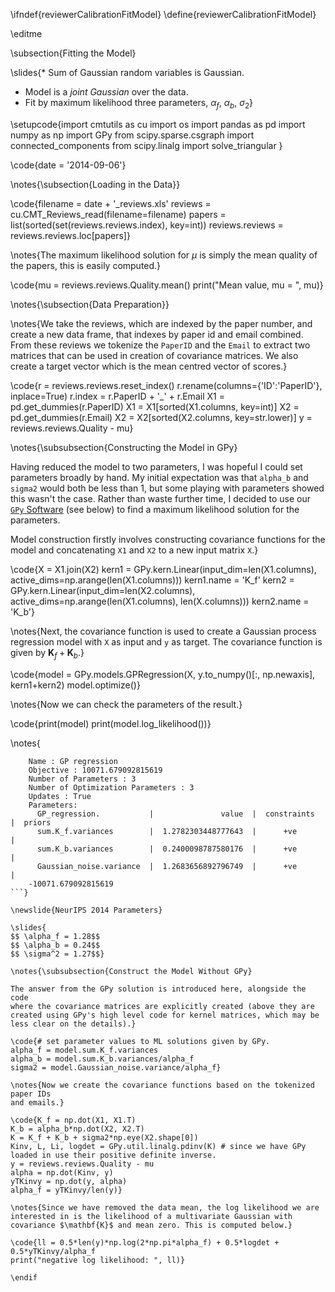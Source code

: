 \ifndef{reviewerCalibrationFitModel}
\define{reviewerCalibrationFitModel}

\editme

\subsection{Fitting the Model}

\slides{* Sum of Gaussian random variables is Gaussian.
* Model is a *joint Gaussian* over the data.
* Fit by maximum likelihood three parameters, $\alpha_f$, $\alpha_b$, $\sigma_2$}

\setupcode{import cmtutils as cu
import os
import pandas as pd
import numpy as np
import GPy
from scipy.sparse.csgraph import connected_components
from scipy.linalg import solve_triangular }


\code{date = '2014-09-06'}

\notes{\subsection{Loading in the Data}}

\code{filename = date + '_reviews.xls'
reviews = cu.CMT_Reviews_read(filename=filename)
papers = list(sorted(set(reviews.reviews.index), key=int))
reviews.reviews = reviews.reviews.loc[papers]}

\notes{The maximum likelihood solution for $\mu$ is simply the mean quality of
the papers, this is easily computed.}

\code{mu = reviews.reviews.Quality.mean()
print("Mean value, mu = ", mu)}

\notes{\subsection{Data Preparation}}

\notes{We take the reviews, which are indexed by the paper number, and create a
new data frame, that indexes by paper id and email combined. From these
reviews we tokenize the `PaperID` and the `Email` to extract two
matrices that can be used in creation of covariance matrices. We also
create a target vector which is the mean centred vector of scores.}

\code{r = reviews.reviews.reset_index()
r.rename(columns={'ID':'PaperID'}, inplace=True)
r.index = r.PaperID + '_' + r.Email
X1 = pd.get_dummies(r.PaperID)
X1 = X1[sorted(X1.columns, key=int)]
X2 = pd.get_dummies(r.Email)
X2 = X2[sorted(X2.columns, key=str.lower)]
y = reviews.reviews.Quality - mu}

\notes{\subsubsection{Constructing the Model in GPy}

Having reduced the model to two parameters, I was hopeful I could set
parameters broadly by hand. My initial expectation was that `alpha_b`
and `sigma2` would both be less than 1, but some playing with parameters
showed this wasn't the case. Rather than waste further time, I decided
to use our [`GPy` Software](https://github.com/SheffieldML/GPy) (see
below) to find a maximum likelihood solution for the parameters.

Model construction firstly involves constructing covariance functions
for the model and concatenating `X1` and `X2` to a new input matrix `X`.}

\code{X = X1.join(X2)
kern1 = GPy.kern.Linear(input_dim=len(X1.columns), active_dims=np.arange(len(X1.columns)))
kern1.name = 'K_f'
kern2 = GPy.kern.Linear(input_dim=len(X2.columns), active_dims=np.arange(len(X1.columns), len(X.columns)))
kern2.name = 'K_b'}

\notes{Next, the covariance function is used to create a Gaussian process
regression model with `X` as input and `y` as target. The covariance
function is given by $\mathbf{K}_f + \mathbf{K}_b$.}

\code{model = GPy.models.GPRegression(X, y.to_numpy()[:, np.newaxis], kern1+kern2)
model.optimize()}

\notes{Now we can check the parameters of the result.}

\code{print(model)
print(model.log_likelihood())}

\notes{
```
    Name : GP regression
    Objective : 10071.679092815619
    Number of Parameters : 3
    Number of Optimization Parameters : 3
    Updates : True
    Parameters:
      GP_regression.           |               value  |  constraints  |  priors
      sum.K_f.variances        |  1.2782303448777643  |      +ve      |        
      sum.K_b.variances        |  0.2400098787580176  |      +ve      |        
      Gaussian_noise.variance  |  1.2683656892796749  |      +ve      |        
    -10071.679092815619
```}

\newslide{NeurIPS 2014 Parameters}

\slides{
$$ \alpha_f = 1.28$$
$$ \alpha_b = 0.24$$
$$ \sigma^2 = 1.27$$}

\notes{\subsubsection{Construct the Model Without GPy}

The answer from the GPy solution is introduced here, alongside the code
where the covariance matrices are explicitly created (above they are
created using GPy's high level code for kernel matrices, which may be
less clear on the details).}

\code{# set parameter values to ML solutions given by GPy.
alpha_f = model.sum.K_f.variances
alpha_b = model.sum.K_b.variances/alpha_f
sigma2 = model.Gaussian_noise.variance/alpha_f}

\notes{Now we create the covariance functions based on the tokenized paper IDs
and emails.}

\code{K_f = np.dot(X1, X1.T)
K_b = alpha_b*np.dot(X2, X2.T)
K = K_f + K_b + sigma2*np.eye(X2.shape[0])
Kinv, L, Li, logdet = GPy.util.linalg.pdinv(K) # since we have GPy loaded in use their positive definite inverse.
y = reviews.reviews.Quality - mu
alpha = np.dot(Kinv, y)
yTKinvy = np.dot(y, alpha)
alpha_f = yTKinvy/len(y)}

\notes{Since we have removed the data mean, the log likelihood we are
interested in is the likelihood of a multivariate Gaussian with
covariance $\mathbf{K}$ and mean zero. This is computed below.}

\code{ll = 0.5*len(y)*np.log(2*np.pi*alpha_f) + 0.5*logdet + 0.5*yTKinvy/alpha_f 
print("negative log likelihood: ", ll)}

\endif
